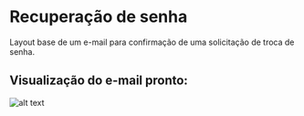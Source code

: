 # Recuperação de senha

Layout base de um e-mail para confirmação de uma solicitação de troca de senha.

## Visualização do e-mail pronto:

![alt text](https://i.imgur.com/gYTyT96.png)

